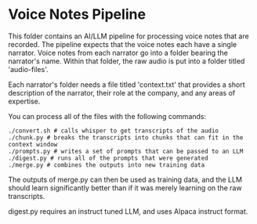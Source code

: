 # Voice Notes Pipeline

This folder contains an AI/LLM pipeline for processing voice notes that are
recorded. The pipeline expects that the voice notes each have a single
narrator. Voice notes from each narrator go into a folder bearing the
narrator's name. Within that folder, the raw audio is put into a folder titled
'audio-files'.

Each narrator's folder needs a file titled 'context.txt' that provides a short
description of the narrator, their role at the company, and any areas of
expertise.

You can process all of the files with the following commands:
```
./convert.sh # calls whisper to get transcripts of the audio
./chunk.py # breaks the transcripts into chunks that can fit in the context window
./prompts.py # writes a set of prompts that can be passed to an LLM
./digest.py # runs all of the prompts that were generated
./merge.py # combines the outputs into new training data
```

The outputs of merge.py can then be used as training data, and the LLM should
learn significantly better than if it was merely learning on the raw
transcripts.

digest.py requires an instruct tuned LLM, and uses Alpaca instruct format.
